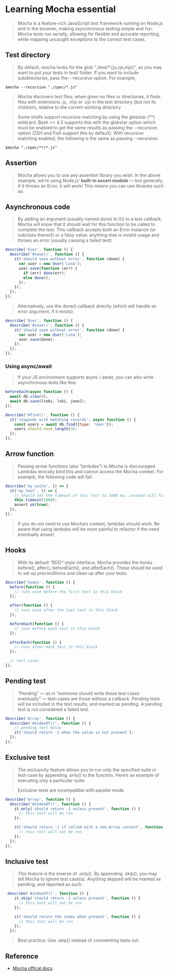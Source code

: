 # Learning Mocha essential 
> Mocha is a feature-rich JavaScript test framework running on Node.js and in the browser, making asynchronous testing simple and fun. Mocha tests run serially, allowing for flexible and accurate reporting, while mapping uncaught exceptions to the correct test cases.

## Test directory
> By default, mocha looks for the glob "./test/*.{js,cjs,mjs}", so you may want to put your tests in test/ folder. If you want to include subdirectories, pass the --recursive option. For example, 

```shell 
$mocha --recursive "./spec/*.js"
```

> Mocha discovers test files; when given no files or directories, it finds files with extensions .js, .mjs or .cjs in the test directory (but not its children), relative to the current working directory

> Some shells support recursive matching by using the globstar (**) wildcard. Bash >= 4.3 supports this with the globstar option which must be enabled to get the same results as passing the --recursive option (ZSH and Fish support this by default). With recursive matching enabled, the following is the same as passing --recursive:

```shell
$mocha "./spec/**/*.js"
```

## Assertion
> Mocha allows you to use any assertion library you wish. In the above example, we’re using Node.js’ **built-in assert module** — but generally, if it throws an Error, it will work! This means you can use libraries such as:

## Asynchronous code 
> By adding an argument (usually named done) to it() to a test callback, Mocha will know that it should wait for this function to be called to complete the test. This callback accepts both an Error instance (or subclass thereof) or a falsy value; anything else is invalid usage and throws an error (usually causing a failed test).

```js
describe('User', function () {
  describe('#save()', function () {
    it('should save without error', function (done) {
      var user = new User('Luna');
      user.save(function (err) {
        if (err) done(err);
        else done();
      });
    });
  });
});
```

> Alternatively, use the done() callback directly (which will handle an error argument, if it exists):

```js 
describe('User', function () {
  describe('#save()', function () {
    it('should save without error', function (done) {
      var user = new User('Luna');
      user.save(done);
    });
  });
});
```

### Using async/await
> If your JS environment supports async / await, you can also write asynchronous tests like this:

```js 
beforeEach(async function () {
  await db.clear();
  await db.save([tobi, loki, jane]);
});

describe('#find()', function () {
  it('responds with matching records', async function () {
    const users = await db.find({type: 'User'});
    users.should.have.length(3);
  });
});
```

## Arrow function
> Passing arrow functions (aka “lambdas”) to Mocha is discouraged. Lambdas lexically bind this and cannot access the Mocha context. For example, the following code will fail:

```js
describe('my suite', () => {
  it('my test', () => {
    // should set the timeout of this test to 1000 ms; instead will fail
    this.timeout(1000);
    assert.ok(true);
  });
});
```

> If you do not need to use Mocha’s context, lambdas should work. Be aware that using lambdas will be more painful to refactor if the need eventually arises!

## Hooks
> With its default “BDD”-style interface, Mocha provides the hooks before(), after(), beforeEach(), and afterEach(). These should be used to set up preconditions and clean up after your tests.

```js 
describe('hooks', function () {
  before(function () {
    // runs once before the first test in this block
  });

  after(function () {
    // runs once after the last test in this block
  });

  beforeEach(function () {
    // runs before each test in this block
  });

  afterEach(function () {
    // runs after each test in this block
  });

  // test cases
});
```

## Pending test
> “Pending” — as in “someone should write these test cases eventually” — test-cases are those without a callback. Pending tests will be included in the test results, and marked as pending. A pending test is not considered a failed test.

```js 
describe('Array', function () {
  describe('#indexOf()', function () {
    // pending test below
    it('should return -1 when the value is not present');
  });
});
```

## Exclusive test
> The exclusivity feature allows you to run only the specified suite or test-case by appending .only() to the function. Here’s an example of executing only a particular suite:

> Exclusive tests are incompatible with parallel mode.

```js 
describe('Array', function () {
  describe('#indexOf()', function () {
    it.only('should return -1 unless present', function () {
      // this test will be run
    });

    it('should return -1 if called with a non-Array context', function () {
      // this test will not be run
    });
  });
});
```

## Inclusive test 
> This feature is the inverse of .only(). By appending .skip(), you may tell Mocha to ignore test case(s). Anything skipped will be marked as pending, and reported as such. 

```js 
 describe('#indexOf()', function () {
    it.skip('should return -1 unless present', function () {
      // this test will not be run
    });

    it('should return the index when present', function () {
      // this test will be run
    });
  });
```

> Best practice: Use .skip() instead of commenting tests out.


## Reference
- [Mocha offical docs](https://mochajs.org/)